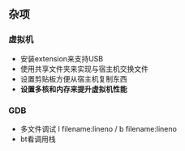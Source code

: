 ## 杂项
### 虚拟机
- 安装extension来支持USB
- 使用共享文件夹来实现与宿主机交换文件
- 设置剪贴板方便从宿主机复制东西
- **设置多核和内存来提升虚拟机性能**

### GDB
- 多文件调试 l filename:lineno / b filename:lineno
- bt看调用栈

